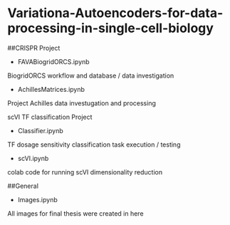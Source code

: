 # Variationa-Autoencoders-for-data-processing-in-single-cell-biology

##CRISPR Project

- FAVABiogridORCS.ipynb
  
BiogridORCS workflow and database / data investigation

- AchillesMatrices.ipynb
  
Project Achilles data investugation and processing

scVI TF classification Project

- Classifier.ipynb
  
TF dosage sensitivity classification task execution / testing

- scVI.ipynb
  
colab code for running scVI dimensionality reduction

##General

- Images.ipynb
  
All images for final thesis were created in here
